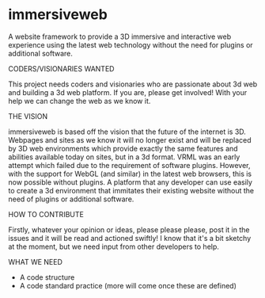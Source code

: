 immersiveweb
============

A website framework to provide a 3D immersive and interactive web experience using the latest web technology without the need for plugins or additional software.

CODERS/VISIONARIES WANTED

This project needs coders and visionaries who are passionate about 3d web and building a 3d web platform. If you are, please get involved! With your help we can change the web as we know it.

THE VISION

immersiveweb is based off the vision that the future of the internet is 3D. Webpages and sites as we know it will no longer exist and will be replaced by 3D web environments which provide exactly the same features and abilities available today on sites, but in a 3d format. VRML was an early attempt which failed due to the requirement of software plugins. However, with the support for WebGL (and similar) in the latest web browsers, this is now possible without plugins. A platform that any developer can use easily to create a 3d environment that immitates their existing website without the need of plugins or additional software.

HOW TO CONTRIBUTE

Firstly, whatever your opinion or ideas, please please please, post it in the issues and it will be read and actioned swiftly! I know that it's a bit sketchy at the moment, but we need input from other developers to help.

WHAT WE NEED
- A code structure
- A code standard practice
(more will come once these are defined)